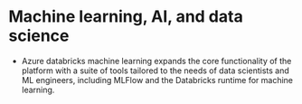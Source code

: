 # Machine learning, AI, and data science
- Azure databricks machine learning expands the core functionality of the platform with a suite of tools tailored to the needs of data scientists and ML engineers, including MLFlow and the Databricks runtime for machine learning.